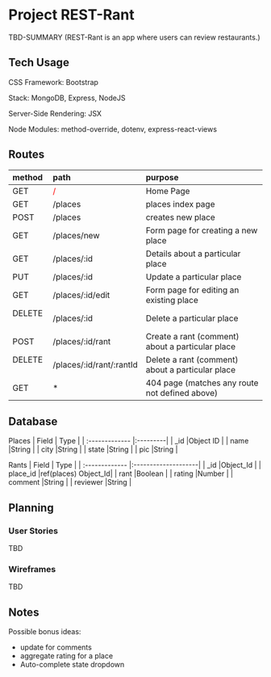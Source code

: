 # Project REST-Rant

TBD-SUMMARY
(REST-Rant is an app where users can review restaurants.)


## Tech Usage
CSS Framework: Bootstrap

Stack: MongoDB, Express, NodeJS

Server-Side Rendering: JSX

Node Modules: method-override, dotenv, express-react-views


## Routes

| method     | path                     | purpose                                           |
| :--------- | :----------------------  | :-----------------------------------------------  |
| GET        | <span style="color:red"> /</span>                | Home Page                                         |
| GET        | /places                  | places index page                                 |
| POST       | /places                  | creates new place                                 |
| GET        | /places/new              | Form page for creating a new place                |
| GET        | /places/:id              | Details about a particular place                  |
| PUT        | /places/:id              | Update a particular place                         |
| GET        | /places/:id/edit         | Form page for editing an existing place           |
| DELETE     | /places/:id              | Delete a particular place                         |
| POST       | /places/:id/rant         | Create a rant (comment) about a particular place  |
| DELETE     | /places/:id/rant/:rantId | Delete a rant (comment) about a particular place  |
| GET        |             *            | 404 page (matches any route not defined above)    |


## Database
Places
| Field          | Type     |
| :------------- |:---------|
| _id            |Object ID |
| name           |String    |
| city           |String    |
| state          |String    |
| pic            |String    |


Rants
| Field          | Type                |
| :------------- |:--------------------|
| _id            |Object_Id            |
| place_id       |ref(places) Object_Id|
| rant           |Boolean              |
| rating         |Number               |
| comment        |String               |
| reviewer       |String               |



## Planning

### User Stories
TBD

### Wireframes
TBD

## Notes

Possible bonus ideas:
<ul>
    <li>update for comments</li>
    <li>aggregate rating for a place</li>
    <li>Auto-complete state dropdown</li>
</ul>
